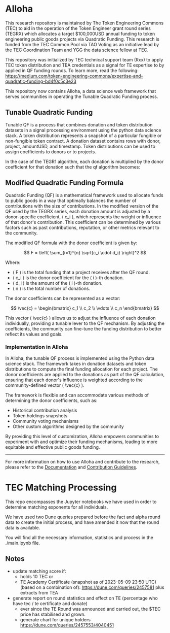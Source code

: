 # Alloha


This research repository is maintained by The Token Engineering Commons (TEC) to aid in the
operation of the Token Engineer grant round series (TEGRX) which allocates a target $100,000USD
annual funding to token engineering public goods projects via Quadratic Funding. This research is funded from the TEC Common Pool via TAO Voting as an
initiative lead by the TEC Coordination Team and YGG the data science fellow at
TEC.

This repository was initialized by TEC technical support team (Rxx) to apply
TEC token distribution and TEA credentials as a signal for TE expertise to by
applied in QF funding rounds. To learn more, read the following:    
https://medium.com/token-engineering-commons/expertise-and-quadratic-funding-bd4f0c5c3e23

This repository now contains Alloha, a data science web framework that serves
communities in operating the Tunable Quadratic Funding process.

## Tunable Quadratic Funding

Tunable QF is a process that combines donation and token distribution datasets
in a signal processing environment using the python data science stack. A token
distribution represents a snapshot of a particular fungible or non-fungible
token contract. A donation dataset contains rows with donor, project,
amountUSD, and timestamp. Token distributions can be used to assign
coefficients to donors or to projects. 

In the case of the TEGR1 algorithm, each donation is multiplied by the donor
coefficient for that donation such that the qf algorithm becomes:

## Modified Quadratic Funding Formula

Quadratic Funding (QF) is a mathematical framework used to allocate funds to public goods in a way that optimally balances the number of contributions with the size of contributions. In the modified version of the QF used by the TEGRX series, each donation amount is adjusted by a donor-specific coefficient, \( c_i \), which represents the weight or influence of that donor's contribution. This coefficient can be determined by various factors such as past contributions, reputation, or other metrics relevant to the community.

The modified QF formula with the donor coefficient is given by:

$$
F = \left( \sum_{i=1}^{n} \sqrt{c_i \cdot d_i} \right)^2
$$

Where:

- \( F \) is the total funding that a project receives after the QF round.
- \( c_i \) is the donor coefficient for the \( i \)-th donation.
- \( d_i \) is the amount of the \( i \)-th donation.
- \( n \) is the total number of donations.

The donor coefficients can be represented as a vector:

$$
\vec{c} = \begin{bmatrix}
           c_1 \\
           c_2 \\
           \vdots \\
           c_n
         \end{bmatrix}
$$

This vector \( \vec{c} \) allows us to adjust the influence of each donation individually, providing a tunable lever to the QF mechanism. By adjusting the coefficients, the community can fine-tune the funding distribution to better reflect its values and goals.

### Implementation in Alloha

In Alloha, the tunable QF process is implemented using the Python data science stack. The framework takes in donation datasets and token distributions to compute the final funding allocation for each project. The donor coefficients are applied to the donations as part of the QF calculation, ensuring that each donor's influence is weighted according to the community-defined vector \( \vec{c} \).

The framework is flexible and can accommodate various methods of determining the donor coefficients, such as:

- Historical contribution analysis
- Token holdings snapshots
- Community voting mechanisms
- Other custom algorithms designed by the community

By providing this level of customization, Alloha empowers communities to experiment with and optimize their funding mechanisms, leading to more equitable and effective public goods funding.

---

For more information on how to use Alloha and contribute to the research, please refer to the [Documentation](#) and [Contribution Guidelines](#).












# TEC Matching Processing

This repo encompasses the Jupyter notebooks we have used in order to determine matching exponents for all individuals.

We have used two Dune queries prepared before the fact and alpha round data to create the initial process, and have amended it now that the round data is available.

You will find all the necessary information, statistics and process in the ./main.ipynb file.

## Notes

- update matching score if:
  - holds 10 TEC
    or
  - TE Academy Certificate
    (snapshot as of 2023-05-09 23:50 UTC)
    (based on a combination of):
    https://dune.com/queries/2457581
    plus extracts from TEA
- generate report on round statistics and effect on TE (percentage who have tec / te certificate and donate)
  - ever since the TE Round was announced and carried out, the $TEC price has stabilised and grown.
  - generate chart for unique holders
    https://dune.com/queries/2457553/4040451
